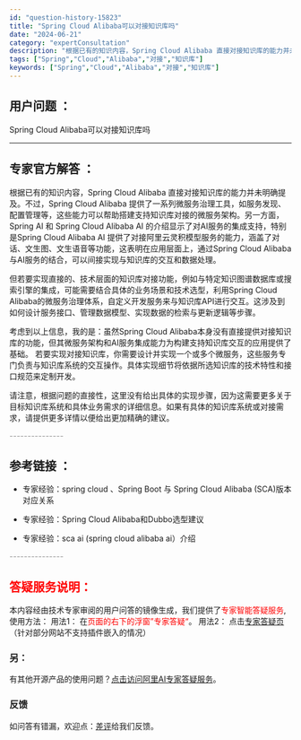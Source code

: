 ```yaml
---
id: "question-history-15823"
title: "Spring Cloud Alibaba可以对接知识库吗"
date: "2024-06-21"
category: "expertConsultation"
description: "根据已有的知识内容，Spring Cloud Alibaba 直接对接知识库的能力并未明确提及。不过，Spring Cloud Alibaba 提供了一系列微服务治理工具，如服务发现、配置管理等，这些能力可以帮助搭建支持知识库对接的微服务架构。另一方面，Spring AI 和 Spring Clou"
tags: ["Spring","Cloud","Alibaba","对接","知识库"]
keywords: ["Spring","Cloud","Alibaba","对接","知识库"]
---
```


## 用户问题 ： 
 Spring Cloud Alibaba可以对接知识库吗  

---------------
## 专家官方解答 ：

根据已有的知识内容，Spring Cloud Alibaba 直接对接知识库的能力并未明确提及。不过，Spring Cloud Alibaba 提供了一系列微服务治理工具，如服务发现、配置管理等，这些能力可以帮助搭建支持知识库对接的微服务架构。另一方面，Spring AI 和 Spring Cloud Alibaba AI 的介绍显示了对AI服务的集成支持，特别是Spring Cloud Alibaba AI 提供了对接阿里云灵积模型服务的能力，涵盖了对话、文生图、文生语音等功能，这表明在应用层面上，通过Spring Cloud Alibaba与AI服务的结合，可以间接实现与知识库的交互和数据处理。

但若要实现直接的、技术层面的知识库对接功能，例如与特定知识图谱数据库或搜索引擎的集成，可能需要结合具体的业务场景和技术选型，利用Spring Cloud Alibaba的微服务治理体系，自定义开发服务来与知识库API进行交互。这涉及到如何设计服务接口、管理数据模型、实现数据的检索与更新逻辑等步骤。

考虑到以上信息，我的是：虽然Spring Cloud Alibaba本身没有直接提供对接知识库的功能，但其微服务架构和AI服务集成能力为构建支持知识库交互的应用提供了基础。 若要实现对接知识库，你需要设计并实现一个或多个微服务，这些服务专门负责与知识库系统的交互操作。具体实现细节将依据所选知识库的技术特性和接口规范来定制开发。

请注意，根据问题的直接性，这里没有给出具体的实现步骤，因为这需要更多关于目标知识库系统和具体业务需求的详细信息。如果有具体的知识库系统或对接需求，请提供更多详情以便给出更加精确的建议。


<font color="#949494">---------------</font> 


## 参考链接 ：

* 专家经验：spring cloud 、Spring Boot 与 Spring Cloud Alibaba (SCA)版本对应关系 
 
 * 专家经验：Spring Cloud Alibaba和Dubbo选型建议 
 
 * 专家经验：sca ai (spring cloud alibaba ai）介绍 


 <font color="#949494">---------------</font> 
 


## <font color="#FF0000">答疑服务说明：</font> 

本内容经由技术专家审阅的用户问答的镜像生成，我们提供了<font color="#FF0000">专家智能答疑服务</font>,使用方法：
用法1： 在<font color="#FF0000">页面的右下的浮窗”专家答疑“</font>。
用法2： 点击[专家答疑页](https://answer.opensource.alibaba.com/docs/intro)（针对部分网站不支持插件嵌入的情况）
### 另：


有其他开源产品的使用问题？[点击访问阿里AI专家答疑服务](https://answer.opensource.alibaba.com/docs/intro)。
### 反馈
如问答有错漏，欢迎点：[差评](https://ai.nacos.io/user/feedbackByEnhancerGradePOJOID?enhancerGradePOJOId=15842)给我们反馈。
